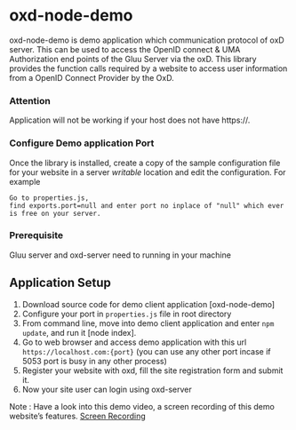# oxd-node-demo

oxd-node-demo is demo application which communication protocol of oxD server. This can be used to access the OpenID connect & UMA Authorization end points of the Gluu Server via the oxD. This library provides the function calls required by a website to access user information from a OpenID Connect Provider by the OxD.

### Attention

Application will not be working if your host does not have https://.

### Configure Demo application Port

Once the library is installed, create a copy of the sample configuration file for your website in a server _writable_ location and edit the configuration. For example

```
Go to properties.js,
find exports.port=null and enter port no inplace of "null" which ever is free on your server.
```

### Prerequisite

Gluu server and oxd-server need to running in your machine

## Application Setup

1. Download source code for demo client application [oxd-node-demo]
2. Configure your port in `properties.js` file in root directory
3. From command line, move into demo client application and enter `npm update`, and run it [node index].
4. Go to web browser and access demo application with this url `https://localhost.com:{port}` (you can use any other port incase if 5053 port is busy in any other process)
5. Register your website with oxd, fill the site registration form and submit it.
6. Now your site user can login using oxd-server

Note : Have a look into this demo video, a screen recording of this demo website’s features.
[Screen Recording](http://screencast.com/t/cvilckj0S3Ye)
